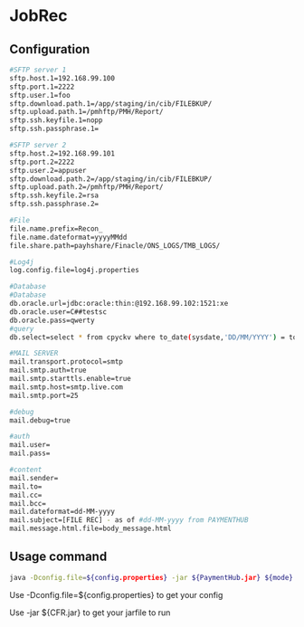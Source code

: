 JobRec
==================================

Configuration
---------------
```sh
#SFTP server 1
sftp.host.1=192.168.99.100
sftp.port.1=2222
sftp.user.1=foo
sftp.download.path.1=/app/staging/in/cib/FILEBKUP/
sftp.upload.path.1=/pmhftp/PMH/Report/
sftp.ssh.keyfile.1=nopp
sftp.ssh.passphrase.1=

#SFTP server 2
sftp.host.2=192.168.99.101
sftp.port.2=2222
sftp.user.2=appuser
sftp.download.path.2=/app/staging/in/cib/FILEBKUP/
sftp.upload.path.2=/pmhftp/PMH/Report/
sftp.ssh.keyfile.2=rsa
sftp.ssh.passphrase.2=

#File
file.name.prefix=Recon_
file.name.dateformat=yyyyMMdd
file.share.path=payhshare/Finacle/ONS_LOGS/TMB_LOGS/

#Log4j
log.config.file=log4j.properties

#Database
#Database
db.oracle.url=jdbc:oracle:thin:@192.168.99.102:1521:xe
db.oracle.user=C##testsc
db.oracle.pass=qwerty
#query
db.select=select * from cpyckv where to_date(sysdate,'DD/MM/YYYY') = to_date(upload_date,'DD/MM/YYYY')

#MAIL SERVER
mail.transport.protocol=smtp
mail.smtp.auth=true
mail.smtp.starttls.enable=true
mail.smtp.host=smtp.live.com
mail.smtp.port=25

#debug
mail.debug=true

#auth
mail.user=
mail.pass=

#content
mail.sender=
mail.to=
mail.cc=
mail.bcc=
mail.dateformat=dd-MM-yyyy
mail.subject=[FILE REC] - as of #dd-MM-yyyy from PAYMENTHUB
mail.message.html.file=body_message.html
```

Usage command
---------------
```sh
java -Dconfig.file=${config.properties} -jar ${PaymentHub.jar} ${mode}
```
  Use -Dconfig.file=${config.properties} to get your config
	
  Use -jar ${CFR.jar} to get your jarfile to run


